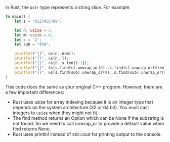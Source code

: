 In Rust, the `&str` type represents a string slice. For example:

```rust
fn main() {
    let s = "0123456789";

    let n: usize = 3;
    let m: usize = 4;
    let c = '2';
    let sub = "456";

    println!("{}", &s[n..n+m]);
    println!("{}", &s[n..]);
    println!("{}", &s[0..s.len()-1]);
    println!("{}", &s[s.find(c).unwrap_or(0)..s.find(c).unwrap_or(0)+m]);
    println!("{}", &s[s.find(sub).unwrap_or(0)..s.find(sub).unwrap_or(0)+m]);
}
```

This code does the same as your original C++ program. However, there are a few important differences:

- Rust uses usize for array indexing because it is an integer type that depends on the system architecture (32 or 64 bit). You must cast integers to `usize` when they might not fit.
- The find method returns an Option<usize> which can be None if the substring is not found. So we need to call unwrap_or to provide a default value when find returns None.
- Rust uses println! instead of std::cout for printing output to the console.
